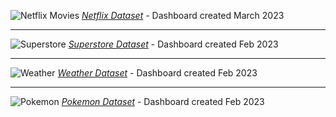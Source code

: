 
![Netflix Movies](https://user-images.githubusercontent.com/124378648/230902986-c08b0d0d-2a79-4dc6-809c-001aadfd3c74.gif)
[_Netflix Dataset_](https://www.kaggle.com/datasets/shivamb/netflix-shows) - Dashboard created March 2023
  
---

![Superstore](https://user-images.githubusercontent.com/124378648/230907066-adb79537-0ffb-4e01-b00e-0a1b2a1b0263.gif)
[_Superstore Dataset_](https://github.com/LColdridge/Dashboard_Gallery/blob/main/sample_-_superstore.xls) - Dashboard created Feb 2023

---

![Weather](https://user-images.githubusercontent.com/124378648/230908378-5775c349-83ce-489d-9fc1-df7015b56fce.gif)
[_Weather Dataset_](https://github.com/LColdridge/Dashboard_Gallery/blob/main/weather_data.xlsx) - Dashboard created Feb 2023

---

![Pokemon](https://user-images.githubusercontent.com/124378648/231009672-b9a4536d-7d8c-40f2-9052-37c7e64f13d8.gif)
[_Pokemon Dataset_](https://www.kaggle.com/datasets/mariotormo/complete-pokemon-dataset-updated-090420) - Dashboard created Feb 2023
